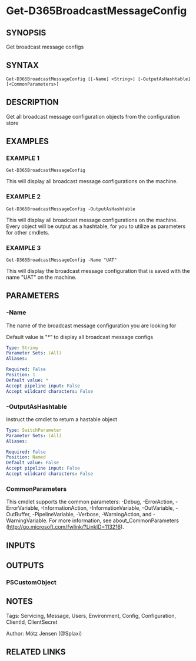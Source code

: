 ﻿---
external help file: d365fo.tools-help.xml
Module Name: d365fo.tools
online version:
schema: 2.0.0
---

# Get-D365BroadcastMessageConfig

## SYNOPSIS
Get broadcast message configs

## SYNTAX

```
Get-D365BroadcastMessageConfig [[-Name] <String>] [-OutputAsHashtable] [<CommonParameters>]
```

## DESCRIPTION
Get all broadcast message configuration objects from the configuration store

## EXAMPLES

### EXAMPLE 1
```
Get-D365BroadcastMessageConfig
```

This will display all broadcast message configurations on the machine.

### EXAMPLE 2
```
Get-D365BroadcastMessageConfig -OutputAsHashtable
```

This will display all broadcast message configurations on the machine.
Every object will be output as a hashtable, for you to utilize as parameters for other cmdlets.

### EXAMPLE 3
```
Get-D365BroadcastMessageConfig -Name "UAT"
```

This will display the broadcast message configuration that is saved with the name "UAT" on the machine.

## PARAMETERS

### -Name
The name of the broadcast message configuration you are looking for

Default value is "*" to display all broadcast message configs

```yaml
Type: String
Parameter Sets: (All)
Aliases:

Required: False
Position: 1
Default value: *
Accept pipeline input: False
Accept wildcard characters: False
```

### -OutputAsHashtable
Instruct the cmdlet to return a hastable object

```yaml
Type: SwitchParameter
Parameter Sets: (All)
Aliases:

Required: False
Position: Named
Default value: False
Accept pipeline input: False
Accept wildcard characters: False
```

### CommonParameters
This cmdlet supports the common parameters: -Debug, -ErrorAction, -ErrorVariable, -InformationAction, -InformationVariable, -OutVariable, -OutBuffer, -PipelineVariable, -Verbose, -WarningAction, and -WarningVariable.
For more information, see about_CommonParameters (http://go.microsoft.com/fwlink/?LinkID=113216).

## INPUTS

## OUTPUTS

### PSCustomObject
## NOTES
Tags: Servicing, Message, Users, Environment, Config, Configuration, ClientId, ClientSecret

Author: Mötz Jensen (@Splaxi)

## RELATED LINKS
